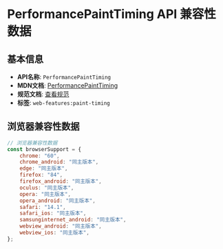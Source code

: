 # PerformancePaintTiming API 兼容性数据

## 基本信息

- **API名称**: `PerformancePaintTiming`
- **MDN文档**: [PerformancePaintTiming](https://developer.mozilla.org/docs/Web/API/PerformancePaintTiming)
- **规范文档**: [查看规范](https://w3c.github.io/paint-timing/#sec-PerformancePaintTiming)
- **标签**: `web-features:paint-timing`

## 浏览器兼容性数据

```javascript
// 浏览器兼容性数据
const browserSupport = {
    chrome: "60",
    chrome_android: "同主版本",
    edge: "同主版本",
    firefox: "84",
    firefox_android: "同主版本",
    oculus: "同主版本",
    opera: "同主版本",
    opera_android: "同主版本",
    safari: "14.1",
    safari_ios: "同主版本",
    samsunginternet_android: "同主版本",
    webview_android: "同主版本",
    webview_ios: "同主版本",
};

```

